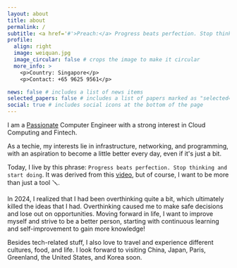 ```yaml
---
layout: about
title: about
permalink: /
subtitle: <a href='#'>Preach:</a> Progress beats perfection. Stop thinking and start doing
profile:
  align: right
  image: weiquan.jpg
  image_circular: false # crops the image to make it circular
  more_info: >
    <p>Country: Singapore</p>
    <p>Contact: +65 9625 9561</p>

news: false # includes a list of news items
selected_papers: false # includes a list of papers marked as "selected={true}"
social: true # includes social icons at the bottom of the page
---
```


I am a [Passionate](https://youtube.com/clip/UgkxnaWnrzTXCpNntQhbBipZp8CiVgXx0FM4?si=X2zsVDnQkJ1qy74n) Computer Engineer with a strong interest in Cloud Computing and Fintech.

As a techie, my interests lie in infrastructure, networking, and programming, with an aspiration to become a little better every day, even if it's just a bit.

Today, I live by this phrase: `Progress beats perfection. Stop thinking and start doing`. It was derived from this [video](https://youtu.be/og2unLDWNHg?si=gpYeoJew04LC7y6a), but of course, I want to be more than just a tool 🪛.

In 2024, I realized that I had been overthinking quite a bit, which ultimately killed the ideas that I had. Overthinking caused me to make safe decisions and lose out on opportunities. Moving forward in life, I want to improve myself and strive to be a better person, starting with continuous learning and self-improvement to gain more knowledge!

Besides tech-related stuff, I also love to travel and experience different cultures, food, and life. I look forward to visiting China, Japan, Paris, Greenland, the United States, and Korea soon.
